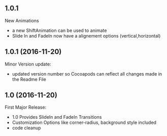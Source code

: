 ## 1.0.1 

New Animations
    
  - a new ShiftAnimation can be used to animate 
  - Slide In and FadeIn now have a alignement options (vertical,horizontal) 

## 1.0.1 (2016-11-20)

Minor Version update:

  - updated version number so Cocoapods can reflect all changes made in the Readme File

## 1.0 (2016-11-20)

First Major Release:

  - 1.0 Provides SlideIn and FadeIn Transitions
  - Customization Options like corner-radius, background style included
  - code cleanup 
